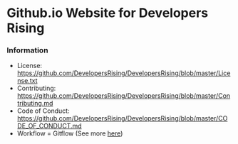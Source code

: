 # Github.io Website for Developers Rising


### Information

- License: https://github.com/DevelopersRising/DevelopersRising/blob/master/License.txt
- Contributing: https://github.com/DevelopersRising/DevelopersRising/blob/master/Contributing.md
- Code of Conduct: https://github.com/DevelopersRising/DevelopersRising/blob/master/CODE_OF_CONDUCT.md
- Workflow = Gitflow (See more [here](https://datasift.github.io/gitflow/IntroducingGitFlow.html))